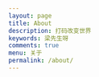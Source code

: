 ```yaml
---
layout: page
title: About
description: 打码改变世界
keywords: 梁先生呀
comments: true
menu: 关于
permalink: /about/
---
```



